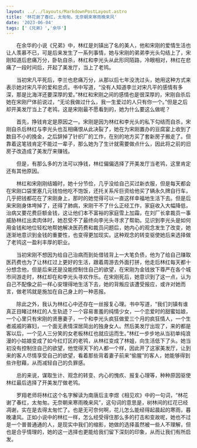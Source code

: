 ```yaml
---
layout: ../../layouts/MarkdownPostLayout.astro
title: '林花谢了春红，太匆匆。无奈朝来寒雨晚来风'
date: '2023-06-04'
tags: ['《兄弟》','余华']  
---
```

&emsp;&emsp;在余华的小说《兄弟》中，林红是刘镇出了名的美人，他和宋刚的爱情生活也让人羡慕不已，可是后来发生了一系列事情，她与宋刚的弟弟李光头勾结上了，宋刚知道后悲痛万分，卧轨自杀，林红和李光头从此形同陌路，冷眼相对，林红在悲痛了一段时间后，开起了美发厅，当上了老鸨。  

&emsp;&emsp;当初宋凡平死后，李兰也悲痛万分，从那以后七年没洗过头，她用这种方式来表示她对宋凡平的爱和忠贞。书中写道，“没有人知道李兰对宋凡平的感情有多深，那是比海洋还要深厚的爱。”林红和宋刚之间的感情也是很深厚的，宋刚自杀后她在宋刚尸体前说过，“无论我做过什么，我一生爱过的人只有你一个。”但是之后却开美发厅当上了老鸨，这是宋刚最不愿看到的，她为什么要这么做呢？  

&emsp;&emsp;首先，挣钱肯定是原因之一。宋刚是因为林红和李光头的私下勾结而自杀，宋刚自杀后林红与李光头也互相痛恨从此决裂了，她在为宋刚置办的豆腐宴上收到了数目不小的挽金，之后辞掉了针织厂的工作，在别的地方买了套新房子搬走了。但靠着这笔钱肯定不能过一辈子，那么她为了生计就需要做点什么，因此将之前的旧房子改造成了美发厅来赚钱。  

&emsp;&emsp;但是，有那么多的方法可以挣钱，林红偏偏选择了开美发厅当老鸨，这里肯定还有其他原因。  

&emsp;&emsp;林红和宋刚刚结婚时，她十分节俭，几乎没给自己买过新衣服，但是每天都会在宋刚口袋里塞几元钱怕他吃不饱饭，还托关系斥巨资给他买了辆永久牌自行车，几乎把钱都花在了宋刚身上，那时的她觉得可以一直这样幸福地生活下去。但是后来宋刚身体垮掉了，还得了肺病，宋刚干不了什么正经工作，家庭收入大幅降低，治病又要花费巨额金钱，这让他们本不富裕的家庭雪上加霜，在刘厂长拿裁员一事威胁林红出卖肉体时，她忍受不了最终向李光头寻求了帮助。见识到李光头是如何用金钱和地位轻松地帮她解决医药费和裁员问题后，她内心的观念发生了改变，她逐渐地意识到金钱的重要性，也变得更加现实。这种观念的转变驱使她后来选择做了老鸨这一盈利丰厚的职业。  

&emsp;&emsp;当初宋刚不想因为给自己治病而到处借钱背上一大笔负债，他为了给自己赚取医药费也为了让林红过上更好的生活，跟着周游去外面打拼，他走后林红每天都十分想念他，但是后来还是没能控制住自己的欲望，在宋刚为金钱放下尊严在各个城市间游走时，林红却在和李光头寻欢作乐。在宋刚死后，她意识到了这一点，认为自己不配像之前一样心安理得地生活下去，她的背叛应该遭受报应，或许对她而言，做老鸨就是施加在自己身上的一种恶报。  

&emsp;&emsp;除此之外，我认为林红心中还存在一丝报复心理。书中写道，“我们刘镇有谁真正目睹过林红的人生轨迹？一个容易害羞的纯情少女，一个恋爱时的甜蜜姑娘，一个心里只有宋刚的贤惠妻子，一个和李光头疯狂做爱三个月的疯狂情人，一个生者戚戚的寡妇，一个面无表情深居简出的独身女人。然后美发厅出现了，来的都是客以后，一个见人三分笑的女老板林红也就应运而生。”林红一步步地从当初单纯浪漫的小姑娘变成了如今红灯区的老鸨，从林红变成了林姐，向生活低下了头。她当初没有控制住自己的欲望，他觉得天下的人都一个样，因此开了这家美发厅，让到来的客人尽情享受自己的欲望，看着那些背着妻子前来“偷腥”的客人，她能够得到些许慰藉，从而减轻自己的负罪感。  

&emsp;&emsp;总的来说，谋取生计、观念的转变、内心的愧疚、报复心理等，种种原因驱使林红最后选择了开美发厅做老鸨。  

&emsp;&emsp;罗翔老师将林红这个名字解读为南唐后主李煜《相见欢》中的一句词，“林花谢了春红，太匆匆。无奈朝来寒雨晚来风”，这句词的意思是，树林间的红花已经凋谢，实在是去得太匆忙了。也是无可奈何啊，花儿怎么能经得起晨起的寒雨，暮晚凄风。正如小说中的林红一样，怎么经受得住那么多的打击和变故呢，她也不过是一个普普通通的人，是现实中我们的缩影，她做的选择虽然被一些人不理解，但也是合乎情理的，她的这一选择也更能给我们留下深刻的印象，从而让我们有所启发。
